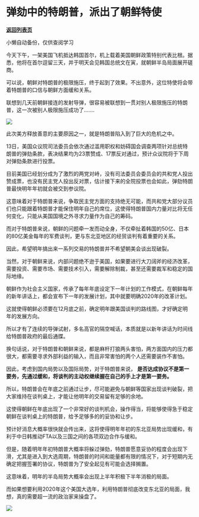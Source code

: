 # 弹劾中的特朗普，派出了朝鲜特使

[**返回列表页**](/gzh/政事堂2019)

小懒自动备份，仅供查阅学习

今天下午，一架美国飞机抵达韩国首尔，机上载着美国朝鲜政策特别代表比根。据悉，他将在首尔逗留三天，并于明天会见韩国总统文在寅，就朝鲜半岛局面展开磋商。  

  

可以说，朝鲜对特朗普的极限施压，终于起到了效果。不出意外，这位特使将会带着特朗普的口信与朝鲜方面缓和关系。  

  

联想到几天前朝鲜接连的发射导弹，很容易被联想到一贯对别人极限施压的特朗普，这一次被别人极限施压成功了.......  

  

![](https://mmbiz.qpic.cn/mmbiz_jpg/rxhS23yu8cPZyc7aGHysrbDgg9PLOw18wlS7gibhj4WqzKxeOregnfnQYrKXeufyI4QWWD14FHJ8d46XbUEu49g/640?wx_fmt=jpeg)

  

此次美方释放善意的主要原因之一，就是特朗普陷入到了巨大的危机之中。

  

13日，美国众议院司法委员会依次通过滥用职权和妨碍国会调查两项针对总统特朗普的弹劾条款，表决结果均为23票赞成、17票反对通过，预计众议院将于下周对弹劾条款进行投票。

  

目前美国已经划分成为了激烈的两党对峙，没有司法委员会委员会的共和党人投出赞成票，也没有民主党人投出反对票，估计接下来的全院投票也会如此，弹劾特朗普最快明年年初就会被交到参议院。

  

这意味着对于特朗普来说，争取民主党方面的支持绝无可能，而共和党大部分议员们也只能跟着特朗普才能保住明年自己的席位，这使得特朗普国内力量对比将无任何变化，只能从美国国境之外寻求力量作为自己的筹码。

  

而对于特朗普来说，朝鲜的问题牵一发而动全身，不仅牵扯着韩国的50亿、日本的80亿美金每年的军费谈判，更与东北亚地区的经贸谈判有着重要的关系。

  

因此，希望明年搞出来一系列交易的特朗普并不希望朝美会谈出现破裂。

  

当然，对于朝鲜来说，内部问题绝不逊于美国，如果要进行大刀阔斧的经济改革，需要投资、需要市场、需要技术引入，需要解除制裁，甚至还需要裁军和稳定的国际地缘。  

  

朝鲜作为社会主义国家，传承了每年年底设定下一年计划的工作模式，在朝鲜每年的新年讲话上，都会宣布下一年的发展计划，其中就要明确2020年的改革计划。

  

这就使得朝鲜必须要在12月底之前，确定明年跟美国谈判的路线图，才好确定明年的发展方向。

  

所以才有了连续的导弹试射，多名高官的隔空喊话，本质就是以新年讲话为时间线给特朗普政府的最后通牒。

  

换句话说，对于特朗普和朝鲜来说，都是麻杆打狼两头害怕，两方面国内的压力都很大，都需要寻求外部利益的输入，而且非常害怕的两个人还需要装作不害怕。

  

因此，考虑到国内局势以及国际局势，对于特朗普来说， **是否达成协议不是第一要务，先通过缓和，将谈判的主动权继续握在自己的手上才是第一要务。**

  

所以，特朗普会在年底之前通过让步，尽可能避免与朝鲜等国家出现谈判破裂，把大家维持在谈判桌上，才能让他明年的交易留有足够的余地。

  

这使得朝鲜在年底出现了一个非常好的谈判机会，操作得当，将能够使得急于稳定朝鲜在谈判桌上的特朗普，给予足够多的的妥协和让步。  

  

预计好消息大概率很快就会传出来，这将使得明年年初的东北亚局势出现缓和，有利于中日韩推动FTA以及三国之间的各项双边合作与缓和。

  

但是，随着明年年初特朗普大概率将躲过弹劾，特朗普愿意妥协的程度会出现下滑，尤其是进入到大选周期，特朗普的时间和能量都有限的情况下，对于短期内无确定把握签署的协议，特朗普为了安全起见有可能会选择搁置。

  

这意味着，明年的半岛局势大概率会出现上半年积极下半年消极的局面。

  

而如果想要利用2020年这个美国大选年，利用特朗普彻底改变东北亚的局面，我想，真的需要超一流的政治家来操盘了。

  
![](https://mmbiz.qpic.cn/mmbiz_jpg/rxhS23yu8cPp0iaKAfe0ZsWfgGcY72o9Nror8TicrtnlDsqzY7y4Kum4fM3X0FMEGlbvm9HvZUiaETSnLt4DHNLbQ/640?wx_fmt=jpeg)

